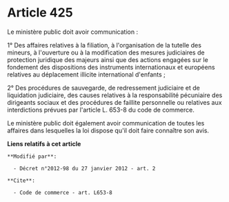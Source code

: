 # Article 425

Le ministère public doit avoir communication : 

1° Des affaires relatives à la filiation, à l'organisation de la tutelle des mineurs, à l'ouverture ou à la modification des
mesures judiciaires de protection juridique des majeurs ainsi que des actions engagées sur le fondement des dispositions des
instruments internationaux et européens relatives au déplacement illicite international d'enfants ; 

2° Des procédures de sauvegarde, de redressement judiciaire et de liquidation judiciaire, des causes relatives à la
responsabilité pécuniaire des dirigeants sociaux et des procédures de faillite personnelle ou relatives aux interdictions
prévues par l'article L. 653-8 du code de commerce. 

Le ministère public doit également avoir communication de toutes les affaires dans lesquelles la loi dispose qu'il doit faire
connaître son avis.

**Liens relatifs à cet article**

	**Modifié par**:

	  - Décret n°2012-98 du 27 janvier 2012 - art. 2

	**Cite**:

	  - Code de commerce - art. L653-8
